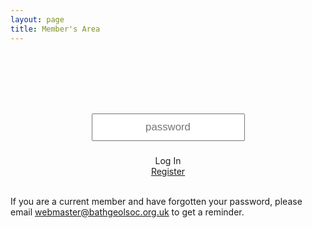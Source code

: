 ```yaml
---
layout: page
title: Member's Area
---
```

<style>
#member-login-container{
display: flex;
flex-direction: column;
justify-content: center;
align-items: center;
height: 360px;
}
</style>
<div id="member-login-container">
<input style="margin: 16px; text-align: center;font-size: 1.2em;padding: 10px; margin-bottom: 6px;" id="password" type="password" placeholder="password" /> <br />
<div id="loginbutton" class="standard-button" type="button">Log In</div>
<p id="wrongPassword" style="display: none">wrong password</p>
<a href="/membership.html" class="standard-button">Register</a>
<br>
<p>If you are a current member and have forgotten your password, please email <a href="mailto:webmaster@bathgeolsoc.org.uk">webmaster@bathgeolsoc.org.uk</a> to get a reminder.</p>
</div>
<script type="text/javascript" src="https://code.jquery.com/jquery-1.12.0.min.js">
</script>
<script type="text/javascript" src="/assets/sha1.js"></script>
<script type="text/javascript">
"use strict";
	function loadPage(pwd) {

		var hash= pwd;
		hash= Sha1.hash(pwd);
		var url= hash + "/index.html";

		$.ajax({
			url : url,
			dataType : "html",
			success : function(data) {

				window.location= url;

			},
			error : function(xhr, ajaxOptions, thrownError) {


				parent.location.hash= hash;

				//$("#wrongPassword").show();
				$("#password").attr("placeholder","wrong password");
				$("#password").val("");
			}
		});
	}


	$("#loginbutton").on("click", function() {
		loadPage($("#password").val());
	});
	$("#password").keypress(function(e) {
		if (e.which == 13) {

			loadPage($("#password").val());
		}
	});
	$("#password").focus();

</script>